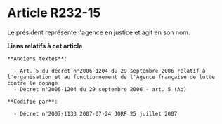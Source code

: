 # Article R232-15

Le président représente l'agence en justice et agit en son nom.

**Liens relatifs à cet article**

	**Anciens textes**:

	  - Art. 5 du décret n°2006-1204 du 29 septembre 2006 relatif à l'organisation et au fonctionnement de l'Agence française de lutte contre le dopage
	  - Décret n°2006-1204 du 29 septembre 2006 - art. 5 (Ab)

	**Codifié par**:

	  - Décret n°2007-1133 2007-07-24 JORF 25 juillet 2007

